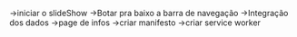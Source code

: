 ->iniciar o slideShow
->Botar pra baixo a barra de navegação
->Integração dos dados
->page de infos
->criar manifesto
->criar service worker